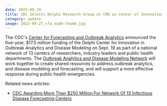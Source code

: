 ```yaml
---
date: 2023-09-19
title: CDC Selects Delphi Research Group at CMU as Center of Innovation in Outbreak Analytics and Disease Modeling
category: update
image: 2023-09-27_cfa_oadm-thumb.jpg
---
```


The CDC's [Center for Forecasting and Outbreak Analytics](https://www.cdc.gov/forecast-outbreak-analytics/index.html) announced the five-year, $17.5 million funding of the Delphi Center for Innovation in Outbreak Analytics and Disease Modeling on Sept. 19 as part of a national network of 13 centers of researchers, industry leaders and public health departments. The [Outbreak Analytics and Disease Modeling Network](https://www.cdc.gov/forecast-outbreak-analytics/about/oadm-network.html) will work together to create shared resources to address outbreak analytics, and disease modeling and forecasting, and will support a more effective response during public health emergencies.

Related news articles:

- [CDC Awarding More Than $250 Million For Network Of 13 Infectious Disease Forecasting Centers](https://www.forbes.com/sites/michaeltnietzel/2023/09/20/cdc-awarding-more-than-250-million-for-network-of-13-infectious-disease-forecasting-centers/?sh=1fe8737a43e9)

